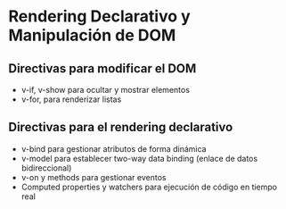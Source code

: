 # Rendering Declarativo y Manipulación de DOM

## Directivas para modificar el DOM
- v-if, v-show para ocultar y mostrar elementos
- v-for, para renderizar listas

## Directivas para el rendering declarativo
- v-bind para gestionar atributos de forma dinámica
- v-model para establecer two-way data binding (enlace de datos bidireccional)
- v-on y methods para gestionar eventos
- Computed properties y watchers para ejecución de código en tiempo real
